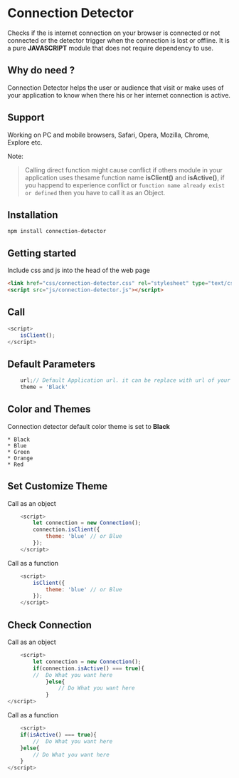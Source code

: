 # Connection Detector
 
Checks if the is internet connection on your browser is connected or not connected or the detector trigger when the connection is lost or offline. It is a pure **JAVASCRIPT** module that does not require dependency to use.

## Why do need ?
Connection Detector helps the user or audience that visit or make uses of your application to know when there his or her internet connection is active.

## Support
Working on PC and mobile browsers, Safari, Opera, Mozilla, Chrome, Explore etc.


Note:

 > Calling direct function might cause conflict if others module in your application uses thesame function name **isClient()** and **isActive()**, if you happend  to experience conflict or ```function name already exist or defined``` then you have to call it as an Object.


## Installation 

````
npm install connection-detector
````

## Getting started

Include css and js into the head of the web page

````html
<link href="css/connection-detector.css" rel="stylesheet" type="text/css" />
<script src="js/connection-detector.js"></script>

````
## Call 

```javascript
<script>
    isClient();
</script>
```

## Default Parameters

```javascript
    url;// Default Application url. it can be replace with url of your choice
    theme = 'Black' 
```
    

## Color and Themes

Connection detector default color theme is set to **Black**

    * Black
    * Blue
    * Green
    * Orange
    * Red

## Set Customize Theme

Call as an object 

```javascript
    <script>
        let connection = new Connection();
        connection.isClient({
            theme: 'blue' // or Blue
        });
    </script>
```

Call as a function

```javascript
    <script>
        isClient({
            theme: 'blue' // or Blue
        });
    </script>
```

## Check Connection

Call as an object

```javascript
    <script>
        let connection = new Connection();
        if(connection.isActive() === true){
        //  Do What you want here 
            }else{
                // Do What you want here
            }
</script>
```

Call as a function

```javascript
    <script>
    if(isActive() === true){
        //  Do What you want here 
    }else{
        // Do What you want here
    }
</script>
```
